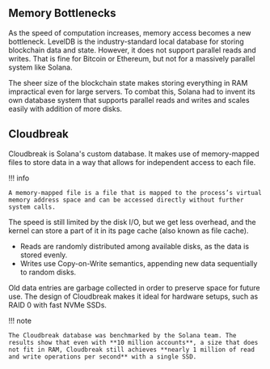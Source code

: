 ## Memory Bottlenecks

As the speed of computation increases, memory access becomes a new bottleneck. LevelDB is the industry-standard local database for storing blockchain data and state. However, it does not support parallel reads and writes. That is fine for Bitcoin or Ethereum, but not for a massively parallel system like Solana.

The sheer size of the blockchain state makes storing everything in RAM impractical even for large servers. To combat this, Solana had to invent its own database system that supports parallel reads and writes and scales easily with addition of more disks.


## Cloudbreak

Cloudbreak is Solana's custom database. It makes use of memory-mapped files to store data in a way that allows for independent access to each file.

!!! info

    A memory-mapped file is a file that is mapped to the process’s virtual memory address space and can be accessed directly without further system calls.

The speed is still limited by the disk I/O, but we get less overhead, and the kernel can store a part of it in its page cache (also known as file cache).

- Reads are randomly distributed among available disks, as the data is stored evenly.
- Writes use Copy-on-Write semantics, appending new data sequentially to random disks.

Old data entries are garbage collected in order to preserve space for future use. The design of Cloudbreak makes it ideal for hardware setups, such as RAID 0 with fast NVMe SSDs.

!!! note

    The Cloudbreak database was benchmarked by the Solana team. The results show that even with **10 million accounts**, a size that does not fit in RAM, Cloudbreak still achieves **nearly 1 million of read and write operations per second** with a single SSD.
